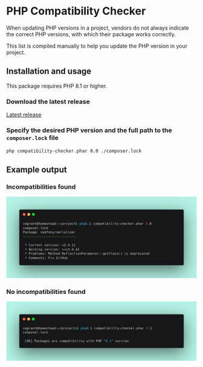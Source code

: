 # PHP Compatibility Checker

When updating PHP versions in a project, vendors do not always indicate the correct PHP versions, with which their package works correctly. 

This list is compiled manually to help you update the PHP version in your project.

## Installation and usage
This package requires PHP 8.1 or higher.

### Download the latest release
[Latest release](../../releases/latest/download/compatibility-checker.phar)

### Specify the desired PHP version and the full path to the `composer.lock` file
```shell
php compatibility-checker.phar 8.0 ./composer.lock
```

## Example output

### Incompatibilities found
![](./images/incompatibilities-found.jpg)

### No incompatibilities found
![](./images/no-incompatibilities-found.jpg)
